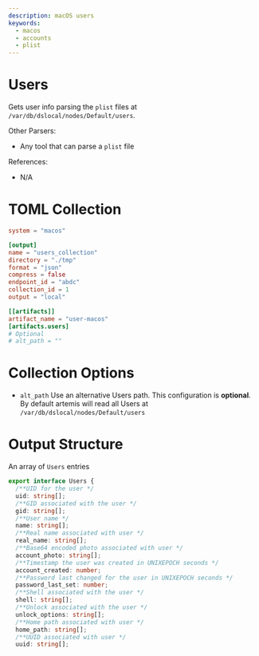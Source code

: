 ```yaml
---
description: macOS users
keywords:
  - macos
  - accounts
  - plist
---
```


# Users

Gets user info parsing the `plist` files at
`/var/db/dslocal/nodes/Default/users`.

Other Parsers:

- Any tool that can parse a `plist` file

References:

- N/A

# TOML Collection

```toml
system = "macos"

[output]
name = "users_collection"
directory = "./tmp"
format = "json"
compress = false
endpoint_id = "abdc"
collection_id = 1
output = "local"

[[artifacts]]
artifact_name = "user-macos"
[artifacts.users]
# Optional
# alt_path = ""
```

# Collection Options

- `alt_path` Use an alternative Users path. This configuration is **optional**.
  By default artemis will read all Users at
  `/var/db/dslocal/nodes/Default/users`

# Output Structure

An array of `Users` entries

```typescript
export interface Users {
  /**UID for the user */
  uid: string[];
  /**GID associated with the user */
  gid: string[];
  /**User name */
  name: string[];
  /**Real name associated with user */
  real_name: string[];
  /**Base64 encoded photo associated with user */
  account_photo: string[];
  /**Timestamp the user was created in UNIXEPOCH seconds */
  account_created: number;
  /**Password last changed for the user in UNIXEPOCH seconds */
  password_last_set: number;
  /**Shell associated with the user */
  shell: string[];
  /**Unlock associated with the user */
  unlock_options: string[];
  /**Home path associated with user */
  home_path: string[];
  /**UUID associated with user */
  uuid: string[];
```
